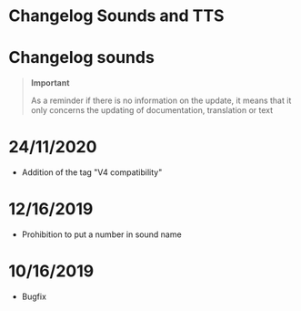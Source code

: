 # Changelog Sounds and TTS

# Changelog sounds

>**Important**
>
>As a reminder if there is no information on the update, it means that it only concerns the updating of documentation, translation or text

# 24/11/2020

- Addition of the tag "V4 compatibility"

# 12/16/2019

- Prohibition to put a number in sound name

# 10/16/2019

- Bugfix
